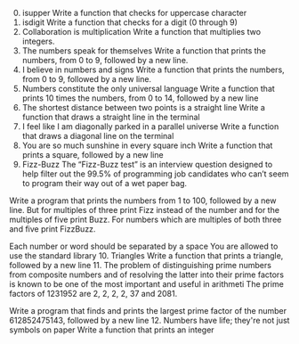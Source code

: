0. isupper
Write a function that checks for uppercase character
1. isdigit
Write a function that checks for a digit (0 through 9)
2. Collaboration is multiplication
Write a function that multiplies two integers.
3. The numbers speak for themselves
Write a function that prints the numbers, from 0 to 9, followed by a new line.
4. I believe in numbers and signs
Write a function that prints the numbers, from 0 to 9, followed by a new line.
5. Numbers constitute the only universal language
Write a function that prints 10 times the numbers, from 0 to 14, followed by a new line
6. The shortest distance between two points is a straight line
Write a function that draws a straight line in the terminal
7. I feel like I am diagonally parked in a parallel universe
Write a function that draws a diagonal line on the terminal
8. You are so much sunshine in every square inch
Write a function that prints a square, followed by a new line
9. Fizz-Buzz
The “Fizz-Buzz test” is an interview question designed to help filter out the 99.5% of programming job candidates who can’t seem to program their way out of a wet paper bag.

Write a program that prints the numbers from 1 to 100, followed by a new line. But for multiples of three print Fizz instead of the number and for the multiples of five print Buzz. For numbers which are multiples of both three and five print FizzBuzz.

Each number or word should be separated by a space
You are allowed to use the standard library
10. Triangles
Write a function that prints a triangle, followed by a new line
11. The problem of distinguishing prime numbers from composite numbers and of resolving the latter into their prime factors is known to be one of the most important and useful in arithmeti
The prime factors of 1231952 are 2, 2, 2, 2, 37 and 2081.

Write a program that finds and prints the largest prime factor of the number 612852475143, followed by a new line
12. Numbers have life; they're not just symbols on paper
Write a function that prints an integer
